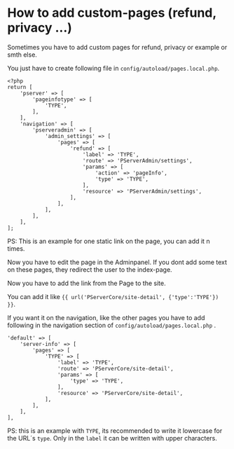 # How to add custom-pages (refund, privacy ...)

Sometimes you have to add custom pages for refund, privacy or example or smth else.

You just have to create following file in `config/autoload/pages.local.php`.

````text
<?php
return [
    'pserver' => [
        'pageinfotype' => [
            'TYPE',
        ],
    ],
    'navigation' => [
        'pserveradmin' => [
            'admin_settings' => [
                'pages' => [
                    'refund' => [
                        'label' => 'TYPE',
                        'route' => 'PServerAdmin/settings',
                        'params' => [
                            'action' => 'pageInfo',
                            'type' => 'TYPE',
                        ],
                        'resource' => 'PServerAdmin/settings',
                    ],
                ],
            ],
        ],
    ],
];
````
PS: This is an example for one static link on the page, you can add it n times.

Now you have to edit the page in the Adminpanel. If you dont add some text on these pages, they redirect the user to the index-page.

Now you have to add the link from the Page to the site.

You can add it like `{{ url('PServerCore/site-detail', {'type':'TYPE'}) }}`.

If you want it on the navigation, like the other pages you have to add following in the navigation section of `config/autoload/pages.local.php` .

````text
'default' => [
    'server-info' => [
        'pages' => [
            'TYPE' => [
                'label' => 'TYPE',
                'route' => 'PServerCore/site-detail',
                'params' => [
                    'type' => 'TYPE',
                ],
                'resource' => 'PServerCore/site-detail',
            ],
        ],
    ],
],
````

PS: this is an example with `TYPE`, its recommended to write it lowercase for the URL´s `type`. Only in the `label` it can be written with upper characters.
